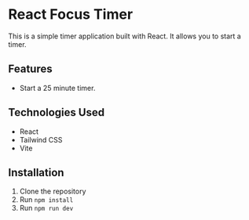 # React Focus Timer
This is a simple timer application built with React. It allows you to start a timer.

## Features
- Start a 25 minute timer.

## Technologies Used
- React
- Tailwind CSS
- Vite

## Installation
1. Clone the repository
2. Run `npm install`
3. Run `npm run dev`